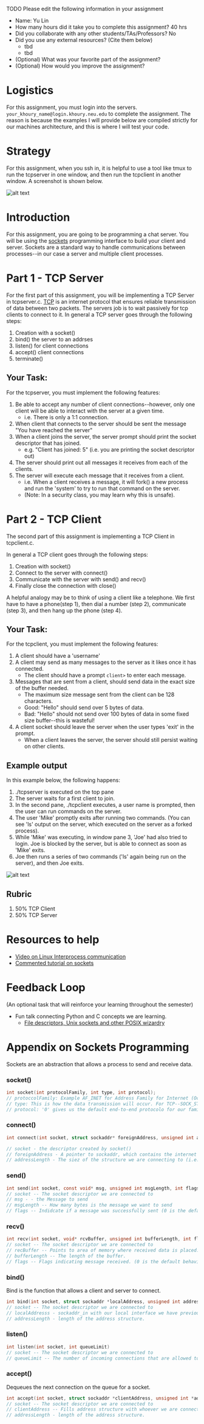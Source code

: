 TODO Please edit the following information in your assignment

- Name: Yu Lin
- How many hours did it take you to complete this assignment? 40 hrs
- Did you collaborate with any other students/TAs/Professors? No
- Did you use any external resources? (Cite them below)
  - tbd
  - tbd
- (Optional) What was your favorite part of the assignment?
- (Optional) How would you improve the assignment?

# Logistics

For this assignment, you must login into the servers. `your_khoury_name@login.khoury.neu.edu` to complete the assignment. The reason is because the examples I will provide below are compiled strictly for our machines architecture, and this is where I will test your code.

# Strategy

For this assignment, when you ssh in, it is helpful to use a tool like tmux to run the tcpserver in one window, and then run the tcpclient in another window. A screenshot is shown below.

![alt text](./media/lab.JPG "TCP Server on Left and TCP Client on Right")

# Introduction

For this assignment, you are going to be programming a chat server. You will be using the [sockets](http://man7.org/linux/man-pages/man2/socket.2.html) programming interface to build your client and server. Sockets are a standard way to handle communications between processes--in our case a server and multiple client processes.

# Part 1 - TCP Server

For the first part of this assignment, you will be implementing a TCP Server in tcpserver.c. [TCP](https://linux.die.net/man/7/tcp) is an internet protocol that ensures reliable transmission of data between two packets. The servers job is to wait passively for tcp clients to connect to it. In general a TCP server goes through the following steps:

1. Creation with a socket()
2. bind() the server to an addrses
3. listen() for client connections
4. accept() client connections
5. terminate()

## Your Task:

For the tcpserver, you must implement the following features:

1. Be able to accept any number of client connections--however, only one client will be able to interact with the server at a given time.
    - i.e. There is only a 1:1 connection.
2. When client that connects to the server should be sent the message "You have reached the server"
3. When a client joins the server, the server prompt should print the socket descriptor that has joined.
    - e.g. "Client has joined: 5" (i.e. you are printing the socket descriptor out)
4. The server should print out all messages it receives from each of the clients.
5. The server will execute each message that it receives from a client.
    - i.e. When a client receives a message, it will fork() a new process and run the 'system' to try to run that command on the server.
    - (Note: In a security class, you may learn why this is unsafe).

# Part 2 - TCP Client

The second part of this assignment is implementing a TCP Client in tcpclient.c. 

In general a TCP client goes through the following steps:

1. Creation with socket()
2. Connect to the server with connect()
3. Communicate with the server with send() and recv()
4. Finally close the connection with close()

A helpful analogy may be to think of using a client like a telephone. We first have to have a phone(step 1), then dial a number (step 2), communicate (step 3), and then hang up the phone (step 4).

## Your Task:

For the tcpclient, you must implement the following features:

1. A client should have a 'username'
2. A client may send as many messages to the server as it likes once it has connected.
    - The client should have a prompt `client>` to enter each message.
3. Messages that are sent from a client, should send data in the exact size of the buffer needed.
    - The maximum size message sent from the client can be 128 characters.
    - Good: "Hello" should send over 5 bytes of data.
    - Bad: "Hello" should not send over 100 bytes of data in some fixed size buffer--this is wasteful!
4. A client socket should leave the server when the user types 'exit' in the prompt.
    - When a client leaves the server, the server should still persist waiting on other clients.


## Example output

In this example below, the following happens:

1. ./tcpserver is executed on the top pane
2. The server waits for a first client to join.
3. In the second pane, ./tcpclient executes, a user name is prompted, then the user can run commands on the server.
4. The user 'Mike' promptly exits after running two commands. (You can see 'ls' output on the server, which executed on the server as a forked process).
5. While 'Mike' was executing, in window pane 3, 'Joe' had also tried to login. Joe is blocked by the server, but is able to connect as soon as 'Mike' exits.
6. Joe then runs a series of two commands ('ls' again being run on the server), and then Joe exits.

![alt text](./media/output.png "A rough sample of your lab")

## Rubric

1. 50% TCP Client
2. 50% TCP Server

# Resources to help

- [Video on Linux Interprocess communication](https://www.youtube.com/watch?v=vU2HDf5ZhO4)
- [Commented tutorial on sockets](http://www.cs.rpi.edu/~moorthy/Courses/os98/Pgms/socket.html)

# Feedback Loop

(An optional task that will reinforce your learning throughout the semester)

- Fun talk connecting Python and C concepts we are learning.
  - [File descriptors, Unix sockets and other POSIX wizardry](https://www.youtube.com/watch?v=Ftg8fjY_YWU)

# Appendix on Sockets Programming

Sockets are an abstraction that allows a process to send and receive data. 

### socket()
```c
int socket(int protocolFamily, int type, int protocol);
// protoccolFamily: Example AF_INET for Address Family for Internet (Occassionally you will see PF_INET for protocol family, and these may be used interchangeably.
// type: This is how the data transmission will occur. For TCP--SOCK_STREAM. For UDP--SOCK_DGRAM.
// protocol: '0' gives us the default end-to-end protocolo for our family, so typically this is used.
```

### connect()

```c
int connect(int socket, struct sockaddr* foreignAddress, unsigned int addressLength);

// socket - the descriptor created by socket()
// foreignAddress - A pointer to sockaddr, which contains the internet address and port of the server we want to connect to.
// addressLength - The siez of the structure we are connecting to (i.e. sizeof(struct sockaddr_in)
```

### send()

```c
int send(int socket, const void* msg, unsigned int msgLength, int flags) 
// socket -- The socket descriptor we are connected to
// msg - - the Message to send
// msgLength -- How many bytes is the message we want to send
// flags -- Indidcate if a message was successfully sent (0 is the default behavior).
```

### recv()

```c
int recv(int socket, void* rcvBuffer, unsigned int bufferLength, int flags) 
// socket -- The socket descriptor we are connected to
// recBuffer -- Points to area of memory where received data is placed.
// bufferLength -- The length of the buffer.
// flags -- Flags indicating message received. (0 is the default behavior)
```

### bind()

Bind is the function that allows a client and server to connect.

```c
int bind(int socket, struct sockaddr *localAddress, unsigned int addressLength) 
// socket -- The socket descriptor we are connected to
// localAddresss - sockaddr_in with our local interface we have previously created, with a port to listen on.
// addressLength - length of the address structure.
```

### listen()

```c
int listen(int socket, int queueLimit) 
// socket -- The socket descriptor we are connected to
// queueLimit -- The number of incoming connections that are allowed to wait at a given time.
```

### accept()

Dequeues the next connection on the queue for a socket.

```c
int accept(int socket, struct sockaddr *clientAddress, unsigned int *addressLength) 
// socket -- The socket descriptor we are connected to
// clientAddress -- Fills address structure with whoever we are connected to
// addressLength - length of the address structure.
```
